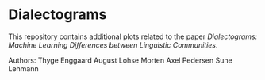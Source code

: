 # Dialectograms
 
This repository contains additional plots related to the paper *Dialectograms: Machine Learning Differences between Linguistic Communities*.

Authors: 
Thyge Enggaard
August Lohse
Morten Axel Pedersen
Sune Lehmann 

